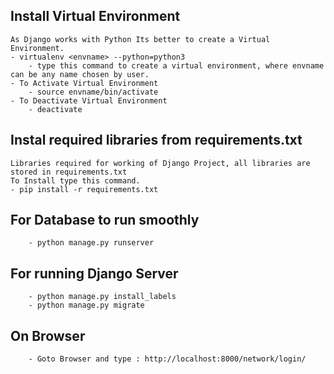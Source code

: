 ## Install Virtual Environment
```
As Django works with Python Its better to create a Virtual Environment.
- virtualenv <envname> --python=python3
    - type this command to create a virtual environment, where envname can be any name chosen by user.
- To Activate Virtual Environment
    - source envname/bin/activate
- To Deactivate Virtual Environment
    - deactivate
```

## Instal required libraries from requirements.txt
```
Libraries required for working of Django Project, all libraries are stored in requirements.txt 
To Install type this command.
- pip install -r requirements.txt    
```

## For Database to run smoothly
```
    - python manage.py runserver
```


## For running Django Server
```
    - python manage.py install_labels
    - python manage.py migrate
```

## On Browser
```
    - Goto Browser and type : http://localhost:8000/network/login/
```
